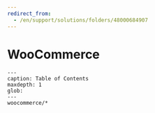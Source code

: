 ```yaml
---
redirect_from:
  - /en/support/solutions/folders/48000684907
---
```


# WooCommerce

```{toctree}
---
caption: Table of Contents
maxdepth: 1
glob:
---
woocommerce/*
```
